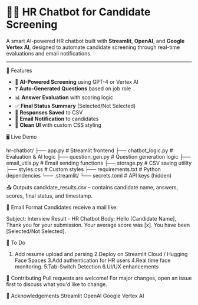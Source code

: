 # 🧑‍💼 HR Chatbot for Candidate Screening

A smart AI-powered HR chatbot built with **Streamlit**, **OpenAI**, and **Google Vertex AI**, designed to automate candidate screening through real-time evaluations and email notifications.

---

🚀 Features

- 🧠 **AI-Powered Screening** using GPT-4 or Vertex AI
- ❓ **Auto-Generated Questions** based on job role
- 📊 **Answer Evaluation** with scoring logic
- ✅ **Final Status Summary** (Selected/Not Selected)
- 📁 **Responses Saved** to CSV
- 📧 **Email Notification** to candidates
- 🎨 **Clean UI** with custom CSS styling

 🖥️ Live Demo

hr-chatbot/
├── app.py                     # Streamlit frontend
├── chatbot_logic.py           # Evaluation & AI logic
├── question_gen.py            # Question generation logic
├── email_utils.py             # Email sending functions
├── storage.py                 # CSV saving utility
├── styles.css                 # Custom styles
├── requirements.txt           # Python dependencies
└── .streamlit/
    └── secrets.toml           # API keys (hidden)

📤 Outputs
candidate_results.csv – contains candidate name, answers, scores, final status, and timestamp.

📧 Email Format
Candidates receive a mail like:

Subject: Interview Result - HR Chatbot
Body: Hello [Candidate Name], Thank you for your submission. Your average score was [x]. You have been [Selected/Not Selected].

📌 To Do
1. Add resume upload and parsing
2.Deploy on Streamlit Cloud / Hugging Face Spaces
3.Add authentication for HR users
4.Real time face monitoring.
5.Tab-Switch Detection
6.UI/UX enhancements

🤝 Contributing
Pull requests are welcome! For major changes, open an issue first to discuss what you'd like to change.

🙌 Acknowledgements
Streamlit
OpenAI
Google Vertex AI
